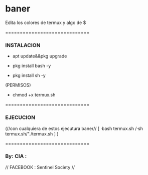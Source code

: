 # baner
Edita los colores de termux y algo de $

=============================
### INSTALACION ### 

- apt update&&pkg upgrade

- pkg install bash -y

- pkg install sh -y

(PERMISOS)
- chmod +x termux.sh

=============================

### EJECUCION ###

(//con cualquiera de estos ejecutura baner//
[ ·bash termux.sh /·sh termux.sh/"./termux.sh ] )


=============================


### By: CIA : 
// FACEBOOK : Sentinel Society //
